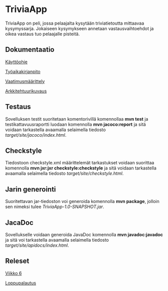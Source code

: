 
# TriviaApp

TriviaApp on peli, jossa pelaajalta kysytään triviatietoutta mittaavaa kysymyssarja. Jokaiseen kysymykseen annetaan vastausvaihtoehdot ja oikea vastaus tuo pelaajalle pisteitä.

## Dokumentaatio
[Käyttöohje](https://github.com/ruuskal/ot-harjoitustyo/blob/master/dokumentaatio/kayttoohje.md)

[Työaikakirjanpito](https://github.com/ruuskal/ot-harjoitustyo/blob/master/dokumentaatio/tyoaikakirjanpito.md)

[Vaatimusmäärittely](https://github.com/ruuskal/ot-harjoitustyo/blob/master/dokumentaatio/vaatimusmaarittely.md)

[Arkkitehtuurikuvaus](https://github.com/ruuskal/ot-harjoitustyo/tree/master/dokumentaatio/arkkitehtuuri.md)
## Testaus

Sovelluksen testit suoritetaan komentorivillä komennollaa **mvn test** ja testikattavuusraportti
luodaan komennolla **mvn jacoco:report** ja sitä voidaan tarkastella avaamalla selaimella tiedosto *target/site/jacoco/index.html*.

## Checkstyle

Tiedostoon checkstyle.xml määrittelemät tarkastukset voidaan suorittaa komennolla 
**mvn jxr:jxr checkstyle:checkstyle** ja sitä voidaan tarkastella avaamalla selaimella tiedosto *target/site/checkstyle.html*.

## Jarin generointi

Suoritettavan jar-tiedoston voi generoida komennolla **mvn package**, jolloin sen nimeksi tulee *TriviaApp-1.0-SNAPSHOT.jar*.

## JacaDoc

Sovellukselle voidaan generoida JavaDoc komennolla **mvn javadoc:javadoc** ja sitä voi tarkastella avaamalla selaimella tiedosto *target/site/apidocs/index.html*.

## Releset
[Viikko 6](https://github.com/ruuskal/ot-harjoitustyo/releases/tag/viikko6)

[Loppupalautus](https://github.com/ruuskal/TriviaApp/releases/tag/loppupalauts)
